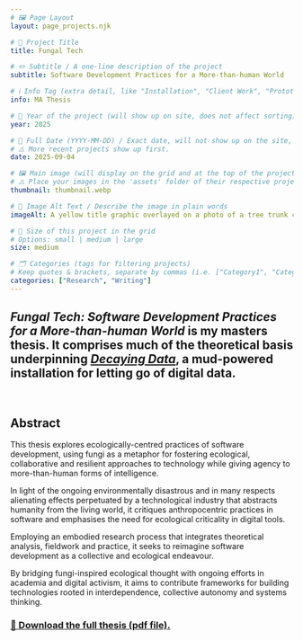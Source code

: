 ```yaml
---
# 🖼️ Page Layout
layout: page_projects.njk

# 📌 Project Title
title: Fungal Tech

# ✏️ Subtitle / A one-line description of the project
subtitle: Software Development Practices for a More-than-human World

# ℹ️ Info Tag (extra detail, like "Installation", "Client Work", "Prototype"). Keep this short, usually 1–2 words
info: MA Thesis

# 📅 Year of the project (will show up on site, does not affect sorting)
year: 2025

# 📆 Full Date (YYYY-MM-DD) / Exact date, will not show up on the site, only for sorting
# ⚠️ More recent projects show up first.
date: 2025-09-04

# 🖼️ Main image (will display on the grid and at the top of the project page)
# ⚠️ Place your images in the 'assets' folder of their respective projects
thumbnail: thumbnail.webp

# 💬 Image Alt Text / Describe the image in plain words
imageAlt: A yellow title graphic overlayed on a photo of a tree trunk covered by wood-decaying fungi.

# 📏 Size of this project in the grid
# Options: small | medium | large
size: medium

# 🗂️ Categories (tags for filtering projects)
# Keep quotes & brackets, separate by commas (i.e. ["Category1", "Category2", "Category3"])
categories: ["Research", "Writing"]
---
```


## _Fungal Tech: Software Development Practices for a More-than-human World_ is my masters thesis. It comprises much of the theoretical basis underpinning [_Decaying Data_](/projects/2025_decaying_data), a mud-powered installation for letting go of digital data.
<br>

## Abstract

This thesis explores ecologically-centred practices of software development, using fungi as a metaphor for fostering ecological, collaborative and resilient approaches to technology while giving agency to more-than-human forms of intelligence.

In light of the ongoing environmentally disastrous and in many respects alienating
effects perpetuated by a technological industry that abstracts humanity from the living
world, it critiques anthropocentric practices in software and emphasises the need for
ecological criticality in digital tools.

Employing an embodied research process that integrates theoretical analysis, fieldwork
and practice, it seeks to reimagine software development as a collective and ecological
endeavour.

By bridging fungi-inspired ecological thought with ongoing efforts in academia and
digital activism, it aims to contribute frameworks for building technologies rooted in
interdependence, collective autonomy and systems thinking.

### [🔗 Download the full thesis (pdf file).](assets/Rodrigo_Cardoso_MA_Thesis_Fungal_Tech.pdf)